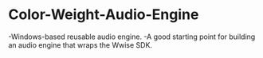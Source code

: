 # Color-Weight-Audio-Engine
-Windows-based reusable audio engine.
-A good starting point for building an audio engine that wraps the Wwise SDK.
